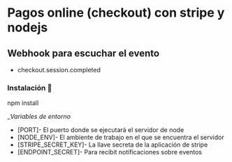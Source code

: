 # Pagos online (checkout) con stripe y nodejs

## Webhook para escuchar el evento
* checkout.session.completed

### Instalación 🔧
npm install

__Variables de entorno_

* [PORT]- El puerto donde se ejecutará el servidor de node
* [NODE_ENV]- El ambiente de trabajo en el que se encuentra el servidor
* [STRIPE_SECRET_KEY]- La llave secreta de la aplicación de stripe
* [ENDPOINT_SECRET]- Para recibit notificaciones sobre eventos

